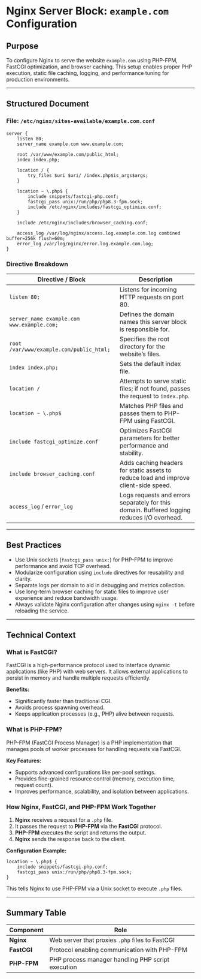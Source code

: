 # **Nginx Server Block: `example.com` Configuration**

## **Purpose**

To configure Nginx to serve the website `example.com` using PHP-FPM, FastCGI optimization, and browser caching. This setup enables proper PHP execution, static file caching, logging, and performance tuning for production environments.

---

## **Structured Document**

### **File: `/etc/nginx/sites-available/example.com.conf`**

```nginx
server {
	listen 80;
	server_name example.com www.example.com;

	root /var/www/example.com/public_html;
	index index.php;

	location / {
		try_files $uri $uri/ /index.php$is_args$args;
	}

	location ~ \.php$ {
		include snippets/fastcgi-php.conf;
		fastcgi_pass unix:/run/php/php8.3-fpm.sock;
		include /etc/nginx/includes/fastcgi_optimize.conf;
	}

	include /etc/nginx/includes/browser_caching.conf;

	access_log /var/log/nginx/access.log.example.com.log combined buffer=256k flush=60m;
	error_log /var/log/nginx/error.log.example.com.log;
}
```

### **Directive Breakdown**

| Directive / Block                          | Description                                                                                 |
| ------------------------------------------ | ------------------------------------------------------------------------------------------- |
| `listen 80;`                               | Listens for incoming HTTP requests on port 80.                                              |
| `server_name example.com www.example.com;` | Defines the domain names this server block is responsible for.                              |
| `root /var/www/example.com/public_html;`   | Specifies the root directory for the website’s files.                                       |
| `index index.php;`                         | Sets the default index file.                                                                |
| `location /`                               | Attempts to serve static files; if not found, passes the request to `index.php`.            |
| `location ~ \.php$`                        | Matches PHP files and passes them to PHP-FPM using FastCGI.                                 |
| `include fastcgi_optimize.conf`            | Optimizes FastCGI parameters for better performance and stability.                          |
| `include browser_caching.conf`             | Adds caching headers for static assets to reduce load and improve client-side speed.        |
| `access_log` / `error_log`                 | Logs requests and errors separately for this domain. Buffered logging reduces I/O overhead. |

---

## **Best Practices**

* Use Unix sockets (`fastcgi_pass unix:`) for PHP-FPM to improve performance and avoid TCP overhead.
* Modularize configuration using `include` directives for reusability and clarity.
* Separate logs per domain to aid in debugging and metrics collection.
* Use long-term browser caching for static files to improve user experience and reduce bandwidth usage.
* Always validate Nginx configuration after changes using `nginx -t` before reloading the service.

---

## **Technical Context**

### **What is FastCGI?**

FastCGI is a high-performance protocol used to interface dynamic applications (like PHP) with web servers. It allows external applications to persist in memory and handle multiple requests efficiently.

**Benefits:**

* Significantly faster than traditional CGI.
* Avoids process spawning overhead.
* Keeps application processes (e.g., PHP) alive between requests.

### **What is PHP-FPM?**

PHP-FPM (FastCGI Process Manager) is a PHP implementation that manages pools of worker processes for handling requests via FastCGI.

**Key Features:**

* Supports advanced configurations like per-pool settings.
* Provides fine-grained resource control (memory, execution time, request count).
* Improves performance, scalability, and isolation between applications.

### **How Nginx, FastCGI, and PHP-FPM Work Together**

1. **Nginx** receives a request for a `.php` file.
2. It passes the request to **PHP-FPM** via the **FastCGI** protocol.
3. **PHP-FPM** executes the script and returns the output.
4. **Nginx** sends the response back to the client.

**Configuration Example:**

```nginx
location ~ \.php$ {
	include snippets/fastcgi-php.conf;
	fastcgi_pass unix:/run/php/php8.3-fpm.sock;
}
```

This tells Nginx to use PHP-FPM via a Unix socket to execute `.php` files.

---

## **Summary Table**

| Component   | Role                                              |
| ----------- | ------------------------------------------------- |
| **Nginx**   | Web server that proxies `.php` files to FastCGI   |
| **FastCGI** | Protocol enabling communication with PHP-FPM      |
| **PHP-FPM** | PHP process manager handling PHP script execution |
